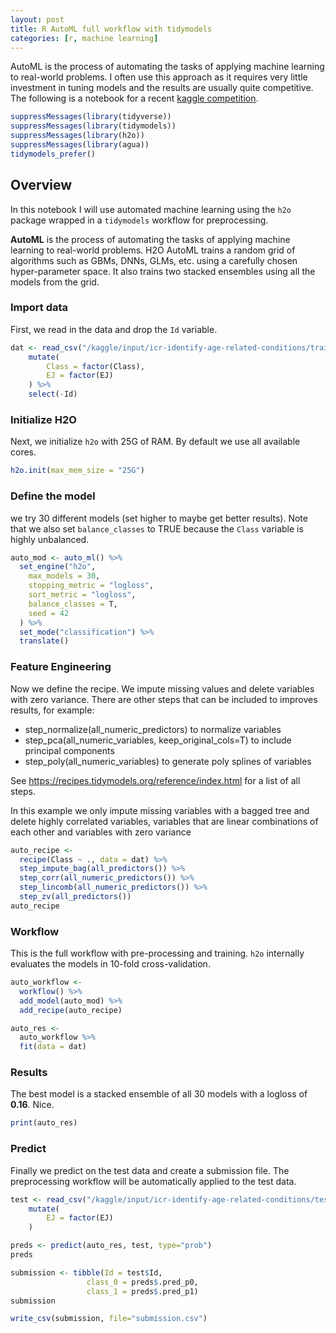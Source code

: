 ```yaml
---
layout: post
title: R AutoML full workflow with tidymodels
categories: [r, machine learning]
---
```


AutoML is the process of automating the tasks of applying machine learning to real-world problems. I often use this approach as it requires very little investment in tuning models and the results are usually quite competitive.
The following is a notebook for a recent [kaggle competition](https://www.kaggle.com/code/christph/automl-full-workflow).


```R
suppressMessages(library(tidyverse))
suppressMessages(library(tidymodels))
suppressMessages(library(h2o))
suppressMessages(library(agua))
tidymodels_prefer()
```

## Overview
In this notebook I will use automated machine learning using the `h2o` package wrapped in a `tidymodels` workflow for preprocessing.

__AutoML__ is the process of automating the tasks of applying machine learning to real-world problems.
H2O AutoML trains a random grid of algorithms such as GBMs, DNNs, GLMs, etc. using a carefully chosen hyper-parameter space. It also trains two stacked ensembles using all the models from the grid.

### Import data
First, we read in the data and drop the `Id` variable.


```R
dat <- read_csv("/kaggle/input/icr-identify-age-related-conditions/train.csv") %>%
    mutate(
        Class = factor(Class),
        EJ = factor(EJ)
    ) %>%
    select(-Id)
```

### Initialize H2O
Next, we initialize `h2o` with 25G of RAM. By default we use all available cores.


```R
h2o.init(max_mem_size = "25G")
```

### Define the model
we try 30 different models (set higher to maybe get better results).
Note that we also set `balance_classes` to TRUE because the `Class` variable is highly unbalanced.


```R
auto_mod <- auto_ml() %>%
  set_engine("h2o",
    max_models = 30,
    stopping_metric = "logloss",
    sort_metric = "logloss",
    balance_classes = T,
    seed = 42
  ) %>%
  set_mode("classification") %>%
  translate()
```

### Feature Engineering
Now we define the recipe. We impute missing values and delete variables with zero variance.
There are other steps that can be included to improves results, for example:
* step_normalize(all_numeric_predictors) to normalize variables
* step_pca(all_numeric_variables, keep_original_cols=T) to include principal components
* step_poly(all_numeric_variables) to generate poly splines of variables

See https://recipes.tidymodels.org/reference/index.html for a list of all steps.

In this example we only impute missing variables with a bagged tree and delete highly correlated variables, variables that are linear combinations of each other and variables with zero variance


```R
auto_recipe <-
  recipe(Class ~ ., data = dat) %>%
  step_impute_bag(all_predictors()) %>%
  step_corr(all_numeric_predictors()) %>%
  step_lincomb(all_numeric_predictors()) %>%
  step_zv(all_predictors()) 
auto_recipe
```

### Workflow
This is the full workflow with pre-processing and training. `h2o`
internally evaluates the models in 10-fold cross-validation.


```R
auto_workflow <-
  workflow() %>%
  add_model(auto_mod) %>%
  add_recipe(auto_recipe)

auto_res <-
  auto_workflow %>%
  fit(data = dat)
```

### Results
The best model is a stacked ensemble of all 30 models with a logloss of __0.16__. Nice.


```R
print(auto_res)
```

### Predict
Finally we predict on the test data and create a submission file. The preprocessing workflow will be automatically applied to the test data.


```R
test <- read_csv("/kaggle/input/icr-identify-age-related-conditions/test.csv") %>%
    mutate(
        EJ = factor(EJ)
    )
```


```R
preds <- predict(auto_res, test, type="prob")
preds
```


```R
submission <- tibble(Id = test$Id,
                 class_0 = preds$.pred_p0,
                 class_1 = preds$.pred_p1)
submission
```


```R
write_csv(submission, file="submission.csv")
```
